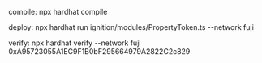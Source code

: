 compile:
npx hardhat compile

deploy:
npx hardhat run ignition/modules/PropertyToken.ts --network fuji

verify:
npx hardhat verify --network fuji 0xA95723055A1EC9F1B0bF295664979A2822C2c829

